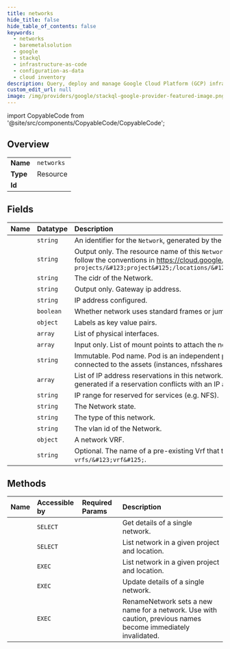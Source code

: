 ```yaml
---
title: networks
hide_title: false
hide_table_of_contents: false
keywords:
  - networks
  - baremetalsolution
  - google    
  - stackql
  - infrastructure-as-code
  - configuration-as-data
  - cloud inventory
description: Query, deploy and manage Google Cloud Platform (GCP) infrastructure and resources using SQL
custom_edit_url: null
image: /img/providers/google/stackql-google-provider-featured-image.png
---
```


import CopyableCode from '@site/src/components/CopyableCode/CopyableCode';




## Overview
<table><tbody>
<tr><td><b>Name</b></td><td><code>networks</code></td></tr>
<tr><td><b>Type</b></td><td>Resource</td></tr>
<tr><td><b>Id</b></td><td><CopyableCode code="baremetalsolution.networks" /></td></tr>
</tbody></table>

## Fields
| Name | Datatype | Description |
|:-----|:---------|:------------|
| <CopyableCode code="id" /> | `string` | An identifier for the `Network`, generated by the backend. |
| <CopyableCode code="name" /> | `string` | Output only. The resource name of this `Network`. Resource names are schemeless URIs that follow the conventions in https://cloud.google.com/apis/design/resource_names. Format: `projects/&#123;project&#125;/locations/&#123;location&#125;/networks/&#123;network&#125;` |
| <CopyableCode code="cidr" /> | `string` | The cidr of the Network. |
| <CopyableCode code="gatewayIp" /> | `string` | Output only. Gateway ip address. |
| <CopyableCode code="ipAddress" /> | `string` | IP address configured. |
| <CopyableCode code="jumboFramesEnabled" /> | `boolean` | Whether network uses standard frames or jumbo ones. |
| <CopyableCode code="labels" /> | `object` | Labels as key value pairs. |
| <CopyableCode code="macAddress" /> | `array` | List of physical interfaces. |
| <CopyableCode code="mountPoints" /> | `array` | Input only. List of mount points to attach the network to. |
| <CopyableCode code="pod" /> | `string` | Immutable. Pod name. Pod is an independent part of infrastructure. Network can only be connected to the assets (instances, nfsshares) allocated in the same pod. |
| <CopyableCode code="reservations" /> | `array` | List of IP address reservations in this network. When updating this field, an error will be generated if a reservation conflicts with an IP address already allocated to a physical server. |
| <CopyableCode code="servicesCidr" /> | `string` | IP range for reserved for services (e.g. NFS). |
| <CopyableCode code="state" /> | `string` | The Network state. |
| <CopyableCode code="type" /> | `string` | The type of this network. |
| <CopyableCode code="vlanId" /> | `string` | The vlan id of the Network. |
| <CopyableCode code="vrf" /> | `object` | A network VRF. |
| <CopyableCode code="vrfAttachment" /> | `string` | Optional. The name of a pre-existing Vrf that the network should be attached to. Format is `vrfs/&#123;vrf&#125;`. |
## Methods
| Name | Accessible by | Required Params | Description |
|:-----|:--------------|:----------------|:------------|
| <CopyableCode code="get" /> | `SELECT` | <CopyableCode code="locationsId, networksId, projectsId" /> | Get details of a single network. |
| <CopyableCode code="list" /> | `SELECT` | <CopyableCode code="locationsId, projectsId" /> | List network in a given project and location. |
| <CopyableCode code="_list" /> | `EXEC` | <CopyableCode code="locationsId, projectsId" /> | List network in a given project and location. |
| <CopyableCode code="patch" /> | `EXEC` | <CopyableCode code="locationsId, networksId, projectsId" /> | Update details of a single network. |
| <CopyableCode code="rename" /> | `EXEC` | <CopyableCode code="locationsId, networksId, projectsId" /> | RenameNetwork sets a new name for a network. Use with caution, previous names become immediately invalidated. |
